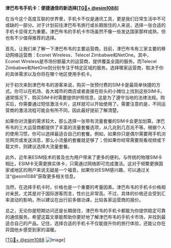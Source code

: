 **津巴布韦手机卡：便捷通信的新选择[[TG💪+ @esim1088](https://t.me/s/esim1088)]**

在当今这个高度互联的世界里，手机卡不仅是通讯工具，更是我们日常生活中不可或缺的一部分。对于计划前往津巴布韦旅行或长期居住的人来说，选择一张合适的手机卡显得尤为重要。津巴布韦的手机卡市场虽然不像一些发达国家那样成熟，但也有不少值得推荐的选择。

首先，让我们来了解一下津巴布韦的主要运营商。目前，津巴布韦有三家主要的移动网络运营商：Econet Wireless、Telecel Zimbabwe和NetOne。其中，Econet Wireless是市场份额最大的运营商，提供覆盖全国的服务。而Telecel Zimbabwe和NetOne则分别专注于特定区域的服务。选择哪家运营商，取决于你的具体需求以及你将在哪个地区使用手机卡。

对于初次来到津巴布韦的游客来说，购买一张预付费的SIM卡是最简单快捷的方式。你可以在机场、各大城市的商店或者直接在街头的小摊位上找到这些SIM卡。通常情况下，购买SIM卡时需要提供护照信息，这是为了遵守当地的法律法规。购买后，你需要通过短信激活卡片，这样就可以开始使用了。需要注意的是，不同运营商的激活流程可能会有所不同，因此最好提前了解清楚。

如果你对流量的需求较大，那么选择一张带有流量套餐的SIM卡会更加划算。津巴布韦的三大运营商都提供了丰富的流量套餐选项，从几兆到几百兆不等。根据个人的使用习惯，你可以选择最适合自己的套餐。例如，如果你只是偶尔需要用手机浏览网页或发送消息，那么小流量的套餐就足够了；但如果你经常需要观看视频或下载文件，则建议选择大流量套餐。

此外，近年来ESIM技术的普及也为用户带来了更多的便利。与传统的物理SIM卡相比，ESIM卡无需更换实体卡，只需通过网络即可完成激活。这对于频繁更换国家或地区的用户来说无疑是一个福音。如果你对ESIM感兴趣，可以通过关注“@esim1088”获取更多相关信息。

当然，在选择手机卡时，价格也是一个重要的考量因素。津巴布韦的手机卡价格相对亲民，尤其是对于国际游客而言，性价比非常高。不过，具体的价格还会受到汇率波动的影响，所以建议在出行前多做功课，比较各家运营商的报价。

总之，无论你是短期访问还是长期居住，津巴布韦的手机卡都能为你提供稳定可靠的通信服务。希望这篇文章能帮助你更好地了解津巴布韦的手机卡市场，并找到最适合自己的产品。记住，选择合适的手机卡不仅能提升你的旅行体验，还能让你在异国他乡感受到家的温暖。

[[TG💪+ @esim1088](https://t.me/s/esim1088) ![Image](https://i.postimg.cc/4NQfJmqS/Snipaste-2025-05-13-00-14-12.png)]